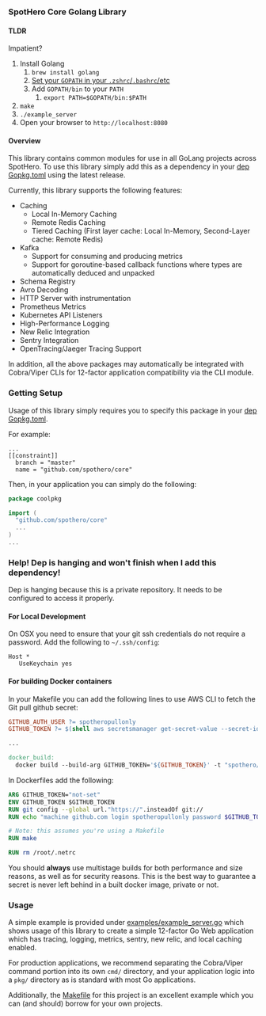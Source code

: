 ### SpotHero Core Golang Library

#### TLDR

Impatient?

1. Install Golang
    1. `brew install golang`
    2. [Set your `GOPATH` in your `.zshrc`/`.bashrc`/etc](https://github.com/golang/go/wiki/SettingGOPATH)
    3. Add `GOPATH/bin` to your `PATH`
        1. `export PATH=$GOPATH/bin:$PATH`
2. `make`
3. `./example_server`
4. Open your browser to `http://localhost:8080`

#### Overview
This library contains common modules for use in all GoLang projects across SpotHero. To use this
library simply add this as a dependency in your [dep Gopkg.toml](https://github.com/golang/dep/blob/master/docs/Gopkg.toml.md) using the latest release.

Currently, this library supports the following features:

* Caching
  * Local In-Memory Caching
  * Remote Redis Caching
  * Tiered Caching (First layer cache: Local In-Memory, Second-Layer cache: Remote Redis)
* Kafka
  * Support for consuming and producing metrics
  * Support for goroutine-based callback functions where types are automatically deduced and
    unpacked
* Schema Registry
* Avro Decoding
* HTTP Server with instrumentation
* Prometheus Metrics
* Kubernetes API Listeners
* High-Performance Logging
* New Relic Integration
* Sentry Integration
* OpenTracing/Jaeger Tracing Support

In addition, all the above packages may automatically be integrated with Cobra/Viper CLIs for
12-factor application compatibility via the CLI module.

### Getting Setup

Usage of this library simply requires you to specify this package in your [dep Gopkg.toml](https://github.com/golang/dep/blob/master/docs/Gopkg.toml.md).

For example:

```
...
[[constraint]]
  branch = "master"
  name = "github.com/spothero/core"
```

Then, in your application you can simply do the following:

```go
package coolpkg

import (
  "github.com/spothero/core"
  ...
)
...
```

### Help! Dep is hanging and won't finish when I add this dependency!

Dep is hanging because this is a private repository. It needs to be configured to access it
properly.

#### For Local Development
On OSX you need to ensure that your git ssh credentials do not require a password. Add the
following to `~/.ssh/config`:

```
Host *
   UseKeychain yes
```

#### For building Docker containers
In your Makefile you can add the following lines to use AWS CLI to fetch the Git pull github
secret:

```Makefile
GITHUB_AUTH_USER ?= spotheropullonly
GITHUB_TOKEN ?= $(shell aws secretsmanager get-secret-value --secret-id arn:aws:secretsmanager:us-west-2:913289439155:secret:github-larry-pull-only-auth-token-O9UM5J | jq -r .SecretString)

...

docker_build:
  docker build --build-arg GITHUB_TOKEN='${GITHUB_TOKEN}' -t "spothero/<your-app>:<your-version>" .
```

In Dockerfiles add the following:

```Dockerfile
ARG GITHUB_TOKEN="not-set"
ENV GITHUB_TOKEN $GITHUB_TOKEN
RUN git config --global url."https://".insteadOf git://
RUN echo "machine github.com login spotheropullonly password $GITHUB_TOKEN" > /root/.netrc

# Note: this assumes you're using a Makefile
RUN make

RUN rm /root/.netrc
```

You should **always** use multistage builds for both performance and size reasons, as well as for
security reasons. This is the best way to guarantee a secret is never left behind in a built docker
image, private or not.


### Usage

A simple example is provided under [examples/example_server.go](examples/example_server.go) which shows usage of this
library to create a simple 12-factor Go Web application which has tracing, logging, metrics,
sentry, new relic, and local caching enabled.

For production applications, we recommend separating the Cobra/Viper command portion into its own
`cmd/` directory, and your application logic into a `pkg/` directory as is standard with most Go
applications.

Additionally, the [Makefile](Makefile) for this project is an excellent example which you can (and should)
borrow for your own projects.

